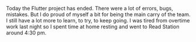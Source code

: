Today the Flutter project has ended. There were a lot of errors, bugs, mistakes. But I do proud of myself a bit for being the main carry of the team. I still have a lot more to learn, to try, to keep going.
I was tired from overtime work last night so I spent time at home resting and went to Read Station around 4:30 pm.